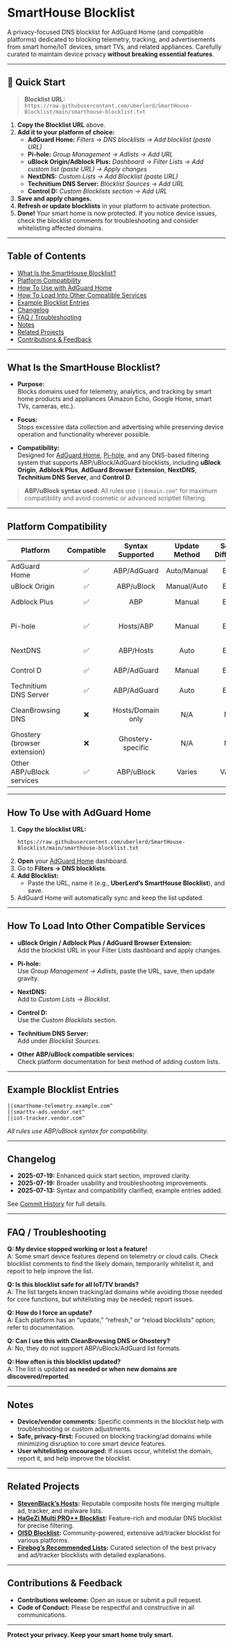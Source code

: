 # SmartHouse Blocklist

A privacy-focused DNS blocklist for AdGuard Home (and compatible platforms) dedicated to blocking telemetry, tracking, and advertisements from smart home/IoT devices, smart TVs, and related appliances. Carefully curated to maintain device privacy **without breaking essential features**.

---

## 🚀 Quick Start

> **Blocklist URL:**  
> `https://raw.githubusercontent.com/uberlerd/SmartHouse-Blocklist/main/smarthouse-blocklist.txt`

1. **Copy the Blocklist URL** above.
2. **Add it to your platform of choice:**
   - **AdGuard Home:** *Filters → DNS blocklists → Add blocklist (paste URL)*
   - **Pi-hole:** *Group Management → Adlists → Add URL*
   - **uBlock Origin/Adblock Plus:** *Dashboard → Filter Lists → Add custom list (paste URL) → Apply changes*
   - **NextDNS:** *Custom Lists → Add Blocklist (paste URL)*
   - **Technitium DNS Server:** *Blocklist Sources → Add URL*
   - **Control D:** *Custom Blocklists section → Add URL*
3. **Save and apply changes.**
4. **Refresh or update blocklists** in your platform to activate protection.
5. **Done!** Your smart home is now protected. If you notice device issues, check the blocklist comments for troubleshooting and consider whitelisting affected domains.

---

## Table of Contents

- [What Is the SmartHouse Blocklist?](#what-is-the-smarthouse-blocklist)
- [Platform Compatibility](#platform-compatibility)
- [How To Use with AdGuard Home](#how-to-use-with-adguard-home)
- [How To Load Into Other Compatible Services](#how-to-load-into-other-compatible-services)
- [Example Blocklist Entries](#example-blocklist-entries)
- [Changelog](#changelog)
- [FAQ / Troubleshooting](#faq--troubleshooting)
- [Notes](#notes)
- [Related Projects](#related-projects)
- [Contributions & Feedback](#contributions--feedback)

---

## What Is the SmartHouse Blocklist?

- **Purpose:**  
  Blocks domains used for telemetry, analytics, and tracking by smart home products and appliances (Amazon Echo, Google Home, smart TVs, cameras, etc.).

- **Focus:**  
  Stops excessive data collection and advertising while preserving device operation and functionality wherever possible.

- **Compatibility:**  
  Designed for [AdGuard Home](https://adguard.com/en/adguard-home/overview.html), [Pi-hole](https://pi-hole.net/), and any DNS-based filtering system that supports ABP/uBlock/AdGuard blocklists, including **uBlock Origin**, **Adblock Plus**, **AdGuard Browser Extension**, **NextDNS**, **Technitium DNS Server**, and **Control D**.

> **ABP/uBlock syntax used:** All rules use `||domain.com^` for maximum compatibility and avoid cosmetic or advanced scriptlet filtering.

---

## Platform Compatibility

| Platform                      | Compatible | Syntax Supported      | Update Method | Setup Difficulty | Notes                                               |
|-------------------------------|:----------:|:---------------------:|:-------------:|:----------------:|-----------------------------------------------------|
| AdGuard Home                  | ✅         | ABP/AdGuard           | Auto/Manual   | Easy             | Uses DNS filter list format                         |
| uBlock Origin                 | ✅         | ABP/uBlock            | Manual/Auto   | Easy             | Import via Dashboard                                |
| Adblock Plus                  | ✅         | ABP                   | Manual        | Easy             | “Add custom filter list”                            |
| Pi-hole                       | ✅         | Hosts/ABP             | Manual        | Easy             | Go to Group Management → Adlists                    |
| NextDNS                       | ✅         | ABP/Hosts             | Auto          | Easy             | Add to Custom Lists → Blocklist                     |
| Control D                     | ✅         | ABP/AdGuard           | Manual        | Easy             | Custom Blocklists section                           |
| Technitium DNS Server         | ✅         | ABP/AdGuard           | Auto          | Easy             | Blocklist Sources in web UI                         |
| CleanBrowsing DNS             | ❌         | Hosts/Domain only     | N/A           | N/A              | **Not compatible with ABP/uBlock/AdGuard syntax**   |
| Ghostery (browser extension) | ❌         | Ghostery-specific     | N/A           | N/A              | **Does not support ABP/uBlock/AdGuard list imports**|
| Other ABP/uBlock services     | ✅         | ABP/uBlock            | Varies        | Varies           | Check platform documentation for compatibility      |

---

## How To Use with AdGuard Home

1. **Copy the blocklist URL:**
   ```
   https://raw.githubusercontent.com/uberlerd/SmartHouse-Blocklist/main/smarthouse-blocklist.txt
   ```
2. **Open** your [AdGuard Home](https://adguard.com/en/adguard-home/overview.html) dashboard.
3. Go to **Filters → DNS blocklists**.
4. **Add Blocklist:**  
   - Paste the URL, name it (e.g., **UberLerd’s SmartHouse Blocklist**), and save.
5. AdGuard Home will automatically sync and keep the list updated.

---

## How To Load Into Other Compatible Services

- **uBlock Origin / Adblock Plus / AdGuard Browser Extension:**  
  Add the blocklist URL in your Filter Lists dashboard and apply changes.

- **Pi-hole:**  
  Use *Group Management → Adlists*, paste the URL, save, then update gravity.

- **NextDNS:**  
  Add to *Custom Lists → Blocklist*.

- **Control D:**  
  Use the *Custom Blocklists* section.

- **Technitium DNS Server:**  
  Add under *Blocklist Sources*.

- **Other ABP/uBlock compatible services:**  
  Check platform documentation for best method of adding custom lists.

---

## Example Blocklist Entries

```
||smarthome-telemetry.example.com^
||smarttv-ads.vendor.net^
||iot-tracker.vendor.com^
```

*All rules use ABP/uBlock syntax for compatibility.*

---

## Changelog

- **2025-07-19:** Enhanced quick start section, improved clarity.
- **2025-07-19:** Broader usability and troubleshooting improvements.
- **2025-07-13:** Syntax and compatibility clarified; example entries added.

See [Commit History](https://github.com/uberlerd/SmartHouse-Blocklist/commits/main) for full details.

---

## FAQ / Troubleshooting

**Q: My device stopped working or lost a feature!**  
A: Some smart device features depend on telemetry or cloud calls. Check blocklist comments to find the likely domain, temporarily whitelist it, and report to help improve the list.

**Q: Is this blocklist safe for all IoT/TV brands?**  
A: The list targets known tracking/ad domains while avoiding those needed for core functions, but whitelisting may be needed; report issues.

**Q: How do I force an update?**  
A: Each platform has an “update,” “refresh,” or “reload blocklists” option; refer to documentation.

**Q: Can I use this with CleanBrowsing DNS or Ghostery?**  
A: No, they do not support ABP/uBlock/AdGuard list formats.

**Q: How often is this blocklist updated?**  
A: The list is updated **as needed or when new domains are discovered/reported**.

---

## Notes

- **Device/vendor comments:** Specific comments in the blocklist help with troubleshooting or custom adjustments.
- **Safe, privacy-first:** Focused on blocking tracking/ad domains while minimizing disruption to core smart device features.
- **User whitelisting encouraged:** If issues occur, whitelist the domain, report it, and help improve the blocklist.

---

## Related Projects

- **[StevenBlack’s Hosts](https://github.com/StevenBlack/hosts):** Reputable composite hosts file merging multiple ad, tracker, and malware lists.
- **[HaGeZi Multi PRO++ Blocklist](https://github.com/hagezi/dns-blocklists):** Feature-rich and modular DNS blocklist for precise filtering.
- **[OISD Blocklist](https://oisd.nl/):** Community-powered, extensive ad/tracker blocklist for various platforms.
- **[Firebog’s Recommended Lists](https://firebog.net/):** Curated selection of the best privacy and ad/tracker blocklists with detailed explanations.

---

## Contributions & Feedback

- **Contributions welcome:** Open an issue or submit a pull request.
- **Code of Conduct:** Please be respectful and constructive in all communications.

---

**Protect your privacy. Keep your smart home truly smart.**
